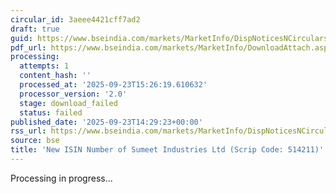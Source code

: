 ```yaml
---
circular_id: 3aeee4421cff7ad2
draft: true
guid: https://www.bseindia.com/markets/MarketInfo/DispNoticesNCirculars.aspx?Noticeid={A1B17AC7-853E-4CA1-8EB7-805083ABC1F6}&noticeno=20250923-69&dt=09/23/2025&icount=69&totcount=78&flag=0
pdf_url: https://www.bseindia.com/markets/MarketInfo/DownloadAttach.aspx?id=20250923-69&attachedId=
processing:
  attempts: 1
  content_hash: ''
  processed_at: '2025-09-23T15:26:19.610632'
  processor_version: '2.0'
  stage: download_failed
  status: failed
published_date: '2025-09-23T14:29:23+00:00'
rss_url: https://www.bseindia.com/markets/MarketInfo/DispNoticesNCirculars.aspx?Noticeid={A1B17AC7-853E-4CA1-8EB7-805083ABC1F6}&noticeno=20250923-69&dt=09/23/2025&icount=69&totcount=78&flag=0
source: bse
title: 'New ISIN Number of Sumeet Industries Ltd (Scrip Code: 514211)'
---
```


Processing in progress...